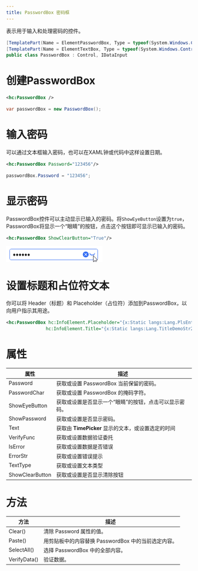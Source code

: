 ```yaml
---
title: PasswordBox 密码框
---
```


表示用于输入和处理密码的控件。

``` CS
[TemplatePart(Name = ElementPasswordBox, Type = typeof(System.Windows.Controls.PasswordBox))]
[TemplatePart(Name = ElementTextBox, Type = typeof(System.Windows.Controls.TextBox))]
public class PasswordBox : Control, IDataInput
```

# 创建PasswordBox

``` XML
<hc:PasswordBox />
```

``` CS
var passwordBox = new PasswordBox();
```

# 输入密码

可以通过文本框输入密码，也可以在XAML钟或代码中这样设置日期。

``` XML
<hc:PasswordBox Password="123456"/>
```

``` CS
passwordBox.Password = "123456";
```

# 显示密码

PasswordBox控件可以主动显示已输入的密码。将`ShowEyeButton`设置为`true`，PasswordBox将显示一个“眼睛”的按钮，点击这个按钮即可显示已输入的密码。

``` XML
<hc:PasswordBox ShowClearButton="True"/>
```

![PasswordBox](https://raw.githubusercontent.com/HandyOrg/HandyOrgResource/master/HandyControl/Doc/extend_controls/PasswordBox_2.gif)


# 设置标题和占位符文本

你可以将 Header（标题）和 Placeholder（占位符）添加到PasswordBox，以向用户指示其用途。

``` XML
<hc:PasswordBox hc:InfoElement.Placeholder="{x:Static langs:Lang.PlsEnterContent}"
               hc:InfoElement.Title="{x:Static langs:Lang.TitleDemoStr2}"
```

# 属性

| 属性             |   描述             |
| ---------------- | ------------------ |
| Password      | 获取或设置 PasswordBox 当前保留的密码。 |
| PasswordChar      | 获取或设置 PasswordBox 的掩码字符。 |
| ShowEyeButton      | 获取或设置是否显示一个“眼睛”的按钮，点击可以显示密码。 |
| ShowPassword      | 获取或设置是否显示密码。 |
| Text      |  	获取由 **TimePicker** 显示的文本，或设置选定的时间 |
| VerifyFunc        | 获取或设置数据验证委托           |
| IsError           | 获取或设置数据是否错误           |
| ErrorStr    | 获取或设置错误提示           |
| TextType | 获取或设置文本类型       |
| ShowClearButton | 获取或设置是否显示清除按钮       |

# 方法

| 方法             |  描述              |
| ---------------- | ------------------ |
| Clear()    | 清除 Password 属性的值。 |
| Paste()      | 用剪贴板中的内容替换 PasswordBox 中的当前选定内容。 |
| SelectAll()     | 选择 PasswordBox 中的全部内容。 |
| VerifyData()      | 验证数据。 |

